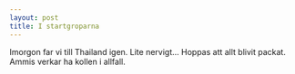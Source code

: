```yaml
---
layout: post
title: I startgroparna
---
```


Imorgon far vi till Thailand igen. Lite nervigt... Hoppas att allt
blivit packat. Ammis verkar ha kollen i allfall.
